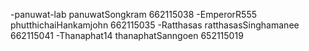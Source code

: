 -panuwat-lab panuwatSongkram 662115038
-EmperorR555 phutthichaiHankamjohn 662115035
-Ratthasas ratthasasSinghamanee 662115041
-Thanaphat14 thanaphatSanngoen 652115019
